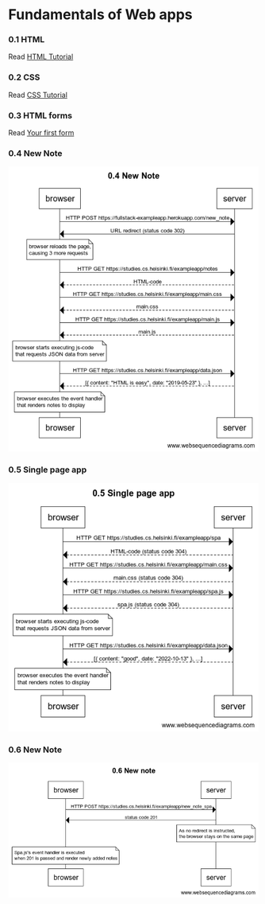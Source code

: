 # Fundamentals of Web apps

### 0.1 HTML
Read [HTML Tutorial](https://developer.mozilla.org/en-US/docs/Learn/Getting_started_with_the_web/HTML_basics)

### 0.2 CSS
Read [CSS Tutorial](https://developer.mozilla.org/en-US/docs/Learn/Getting_started_with_the_web/CSS_basics)

### 0.3 HTML forms
Read [Your first form](https://developer.mozilla.org/en-US/docs/Learn/Forms/Your_first_form)

### 0.4 New Note
![0.4solution](./0.4%20New%20Note.png)

### 0.5 Single page app
![0.5solution](./0.5%20Single%20page%20app.png)

### 0.6 New Note
![0.6solution](./0.6%20New%20note.png)